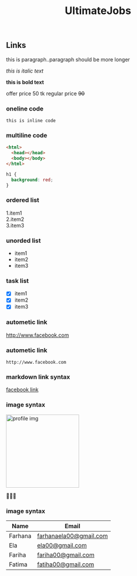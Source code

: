<!-- markdown tutorial -->
  
<h1 align="center">UltimateJobs</h1> 
<br>
 
## Links
 
<p>this is paragraph..paragraph should be more longer</p>

_this is italic text_

**this is bold text**

offer price 50 tk regular price ~~90~~

### oneline code

`this is inline code`

### multiline code

```html
<html>
  <head></head>
  <body></body>
</html>
```

```css
h1 {
  background: red;
}
```

### ordered list

1.item1  
2.item2  
3.item3

### unorded list

- item1
- item2
- item3

### task list

- [x] item1
- [x] item2
- [x] item3

### autometic link

http://www.facebook.com

### autometic link

`http://www.facebook.com`

### markdown link syntax

[facebook link](http://www.facebook.com)

### image syntax

<!-- ![profile](./images/pic.png) -->
<img src="images/pic.png" width="200" title="profile img">

💖💖💖

### image syntax

| Name    | Email                  |
| ------- | ---------------------- |
| Farhana | farhanaela00@gmail.com |
| Ela     | ela00@gmail.com        |
| Fariha  | fariha00@gmail.com     |
| Fatima  | fatiha00@gmail.com     |
